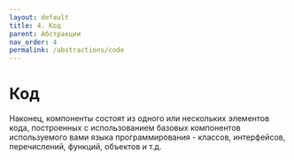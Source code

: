 ```yaml
---
layout: default
title: 4. Код
parent: Абстракции
nav_order: 4
permalink: /abstractions/code
---
```


# Код

Наконец, компоненты состоят из одного или нескольких элементов кода, построенных с использованием базовых компонентов
используемого вами языка программирования - классов, интерфейсов, перечислений, функций, объектов и т.д.
